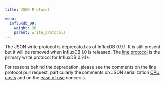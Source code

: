 ```yaml
---
title: JSON Protocol

menu:
  influxdb_09:
    weight: 20
    parent: write_protocols
---
```


The JSON write protocol is deprecated as of InfluxDB 0.9.1.
It is still present but it will be removed when InfluxDB 1.0 is released.
The [line protocol](/influxdb/v0.10/write_protocols/line/) is the primary write protocol for InfluxDB 0.9.1+.

For reasons behind the deprecation, please see the comments on the line protocol pull request, particularly the comments on JSON serialization [CPU costs](https://github.com/influxdb/influxdb/pull/2696#issuecomment-106968181) and on the [ease of use](https://github.com/influxdb/influxdb/pull/2696#issuecomment-107043910) concerns.
